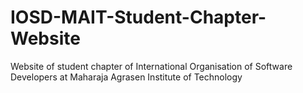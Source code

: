 # IOSD-MAIT-Student-Chapter-Website
Website of student chapter of International Organisation of Software Developers at Maharaja Agrasen Institute of Technology

